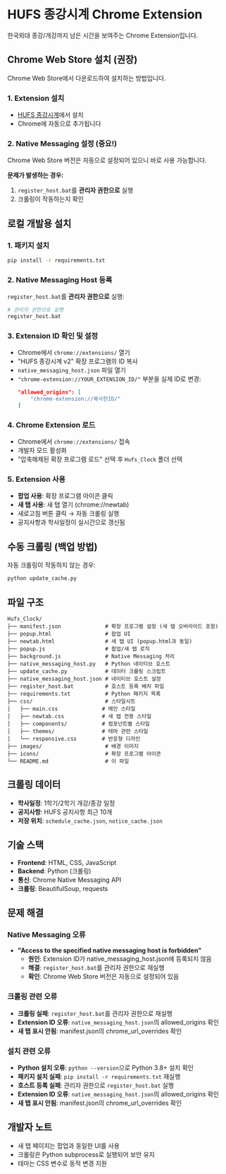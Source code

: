 # HUFS 종강시계 Chrome Extension

한국외대 종강/개강까지 남은 시간을 보여주는 Chrome Extension입니다.

## Chrome Web Store 설치 (권장)

Chrome Web Store에서 다운로드하여 설치하는 방법입니다.

### 1. Extension 설치
- [HUFS 종강시계](https://chromewebstore.google.com/detail/hufs-%EC%A2%85%EA%B0%95%EC%8B%9C%EA%B3%84/pgfecnhkdopaheeiipmfikblmjmiiojj)에서 설치
- Chrome에 자동으로 추가됩니다

### 2. Native Messaging 설정 (중요!)
Chrome Web Store 버전은 자동으로 설정되어 있으니 바로 사용 가능합니다.

**문제가 발생하는 경우:**
1. `register_host.bat`를 **관리자 권한으로** 실행
2. 크롤링이 작동하는지 확인

## 로컬 개발용 설치

### 1. 패키지 설치
```bash
pip install -r requirements.txt
```

### 2. Native Messaging Host 등록
`register_host.bat`를 **관리자 권한으로** 실행:
```bash
# 관리자 권한으로 실행
register_host.bat
```

### 3. Extension ID 확인 및 설정
- Chrome에서 `chrome://extensions/` 열기
- "HUFS 종강시계 v2" 확장 프로그램의 ID 복사
- `native_messaging_host.json` 파일 열기
- `"chrome-extension://YOUR_EXTENSION_ID/"` 부분을 실제 ID로 변경:
  ```json
  "allowed_origins": [
      "chrome-extension://복사한ID/"
  ]
  ```

### 4. Chrome Extension 로드
- Chrome에서 `chrome://extensions/` 접속
- 개발자 모드 활성화
- "압축해제된 확장 프로그램 로드" 선택 후 `Hufs_Clock` 폴더 선택

### 5. Extension 사용
- **팝업 사용**: 확장 프로그램 아이콘 클릭
- **새 탭 사용**: 새 탭 열기 (chrome://newtab)
- 새로고침 버튼 클릭 → 자동 크롤링 실행
- 공지사항과 학사일정이 실시간으로 갱신됨

## 수동 크롤링 (백업 방법)
자동 크롤링이 작동하지 않는 경우:
```bash
python update_cache.py
```

## 파일 구조
```
Hufs_Clock/
├── manifest.json              # 확장 프로그램 설정 (새 탭 오버라이드 포함)
├── popup.html                 # 팝업 UI
├── newtab.html                # 새 탭 UI (popup.html과 동일)
├── popup.js                   # 팝업/새 탭 로직
├── background.js              # Native Messaging 처리
├── native_messaging_host.py   # Python 네이티브 호스트
├── update_cache.py            # 데이터 크롤링 스크립트
├── native_messaging_host.json # 네이티브 호스트 설정
├── register_host.bat          # 호스트 등록 배치 파일
├── requirements.txt           # Python 패키지 목록
├── css/                       # 스타일시트
│   ├── main.css              # 메인 스타일
│   ├── newtab.css            # 새 탭 전용 스타일
│   ├── components/           # 컴포넌트별 스타일
│   ├── themes/               # 테마 관련 스타일
│   └── responsive.css        # 반응형 디자인
├── images/                    # 배경 이미지
├── icons/                     # 확장 프로그램 아이콘
└── README.md                  # 이 파일
```

## 크롤링 데이터
- **학사일정**: 1학기/2학기 개강/종강 일정
- **공지사항**: HUFS 공지사항 최근 10개
- **저장 위치**: `schedule_cache.json`, `notice_cache.json`

## 기술 스택
- **Frontend**: HTML, CSS, JavaScript
- **Backend**: Python (크롤링)
- **통신**: Chrome Native Messaging API
- **크롤링**: BeautifulSoup, requests

## 문제 해결

### Native Messaging 오류
- **"Access to the specified native messaging host is forbidden"**
  - **원인**: Extension ID가 native_messaging_host.json에 등록되지 않음
  - **해결**: `register_host.bat`를 관리자 권한으로 재실행
  - **확인**: Chrome Web Store 버전은 자동으로 설정되어 있음

### 크롤링 관련 오류
- **크롤링 실패**: `register_host.bat`를 관리자 권한으로 재실행
- **Extension ID 오류**: `native_messaging_host.json`의 allowed_origins 확인
- **새 탭 표시 안됨**: manifest.json의 chrome_url_overrides 확인

### 설치 관련 오류
- **Python 설치 오류**: `python --version`으로 Python 3.8+ 설치 확인
- **패키지 설치 실패**: `pip install -r requirements.txt` 재실행
- **호스트 등록 실패**: 관리자 권한으로 `register_host.bat` 실행
- **Extension ID 오류**: `native_messaging_host.json`의 allowed_origins 확인
- **새 탭 표시 안됨**: manifest.json의 chrome_url_overrides 확인

## 개발자 노트
- 새 탭 페이지는 팝업과 동일한 UI를 사용
- 크롤링은 Python subprocess로 실행되어 보안 유지
- 테마는 CSS 변수로 동적 변경 지원